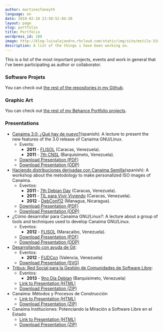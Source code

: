 ```yaml
---
author: martinezfaneyth
language: en
date: 2010-02-28 23:50:52-04:30
layout: page
slug: portfolio
title: Portfolio
wordpress_id: 109
image: http://blog-luisalejandro.rhcloud.com/static/img/site/mstile-310x310.png
description: A list of the things i have been working on.
---
```


This is a list of the most important projects, events and work in general that i've been participating as author or collaborator.

### Software Projets

You can check out [the rest of the repositories in my Github](https://github.com/LuisAlejandro?tab=repositories).

<div data-repo="LuisAlejandro/tribus" class="github-box-wrap"></div>
<div data-repo="LuisAlejandro/aguilas" class="github-box-wrap"></div>
<div data-repo="LuisAlejandro/cunaguaro" class="github-box-wrap"></div>
<div data-repo="LuisAlejandro/guacharo" class="github-box-wrap"></div>
<div data-repo="LuisAlejandro/asistente-actualizacion" class="github-box-wrap"></div>
<div data-repo="LuisAlejandro/canaima-semilla" class="github-box-wrap"></div>
<div data-repo="LuisAlejandro/canaima-desarrollador" class="github-box-wrap"></div>
<div data-repo="LuisAlejandro/cime" class="github-box-wrap"></div>
<div data-repo="LuisAlejandro/simcoax" class="github-box-wrap"></div>
<div data-repo="LuisAlejandro/petit-chon" class="github-box-wrap"></div>

### Graphic Art

You can check out [the rest of my Behance Portfolio projects](https://www.behance.net/martinezfaneyth).

<div data-project="14183751" class="behance-box-wrap"></div>
<div data-project="14184715" class="behance-box-wrap"></div>
<div data-project="14167967" class="behance-box-wrap"></div>
<div data-project="14187447" class="behance-box-wrap"></div>

### Presentations

* [Canaima 3.0: ¿Qué hay de nuevo?](http://huntingbears.com.ve/canaima-3-0-que-hay-de-nuevo.html)(spanish): A lecture to present the new features of the 3.0 release of Canaima GNU/Linux.
    * Events:
        * **2011** - [FLISOL](http://flisol.info/) (Caracas, Venezuela).
        * **2011** - [7th CNSL](http://www.cnsl.org.ve/) (Barquisimeto, Venezuela).
    * [Download Presentation (PDF)](https://dl.dropboxusercontent.com/u/16329841/Canaima-3.0~FLISOL2011.pdf)
    * [Download Presentation (ODP)](https://dl.dropboxusercontent.com/u/16329841/Canaima-3.0~FLISOL2011.odp)
* [Haciendo distribuciones derivadas con Canaima Semilla](http://huntingbears.com.ve/7-dia-debian-creando-tu-propia-distribucion-a-partir-de-canaima-semilla.html)(spanish): A workshop about the metodology to make personalized ISO images of Canaima.
    * Eventos:
        * **2011** - [7th Debian Day](http://www.debian.org.ve/es/DiaDebian) (Caracas, Venezuela).
        * **2011** - [TIL para Vivir Viviendo](https://twitter.com/TIVivirViviendo) (Caracas, Venezuela).
        * **2012** - [DebConf12](http://debconf12.debconf.org/) (Managua, Nicaragua).
    * [Download Presentation (PDF)](https://dl.dropboxusercontent.com/u/16329841/Canaima-Semilla-7DebianDay.pdf)
    * [Download Presentation (ODP)](https://dl.dropboxusercontent.com/u/16329841/Canaima-Semilla-7DebianDay.odp)
* ¿Cómo desarrollar para Canaima GNU/Linux?: A lecture about a group of tools and techniques used to develop Canaima GNU/Linux.
    * Eventos:
        * **2012** - [FLISOL](http://flisol.info/) (Maracaibo, Venezuela).
    * [Download Presentation (PDF)](https://dl.dropboxusercontent.com/u/16329841/Canaima-Desarrollo~VIT%2BPDVSA%2BCNTI.pdf)
    * [Download Presentation (ODP)](https://dl.dropboxusercontent.com/u/16329841/Canaima-Desarrollo~VIT%2BPDVSA%2BCNTI.odp)
* [Desarrollando con ayuda de Git](http://huntingbears.com.ve/desarrollando-con-ayuda-de-git-fudcon-valencia.html):
    * Eventos:
        * **2012** - [FUDCon](https://fedoraproject.org/wiki/FUDCon:Valencia_2012/es) (Valencia, Venezuela)
    * [Download Presentation (SVG)](https://dl.dropboxusercontent.com/u/16329841/git-fudcon.svg)
* [Tribus: Red Social para la Gestión de Comunidades de Software Libre](http://huntingbears.com.ve/tribus-en-el-dia-debian-barquisimeto.html):
    * Eventos:
        * **2013** - [9no Día Debian](http://www.debian.org.ve/es/DiaDebian) (Barquisimeto, Venezuela)
    * [Link to Presentation (HTML)](http://huntingbears.com.ve/impress.js-inicios-tribus/)
    * [Download Presentation (ZIP)](https://github.com/LuisAlejandro/impress.js-inicios-tribus/archive/gh-pages.zip)
* Canaima: Métodos y Procesos de Construcción
    * [Link to Presentation (HTML)](http://huntingbears.com.ve/impress.js-inicios-canaima/)
    * [Download Presentation (ZIP)](https://github.com/LuisAlejandro/impress.js-inicios-canaima/archive/gh-pages.zip)
* Canaima Instituciones: Potenciando la Miración a Software Libre en el Estado
    * [Link to Presentation (HTML)](http://huntingbears.com.ve/impress.js-cn-instituciones/)
    * [Download Presentation (ZIP)](https://github.com/LuisAlejandro/impress.js-cn-instituciones/archive/gh-pages.zip)
